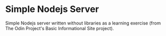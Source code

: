 # Simple Nodejs Server
Simple Nodejs server written without libraries as a learning exercise (from The Odin Project's Basic Informational Site project). 
